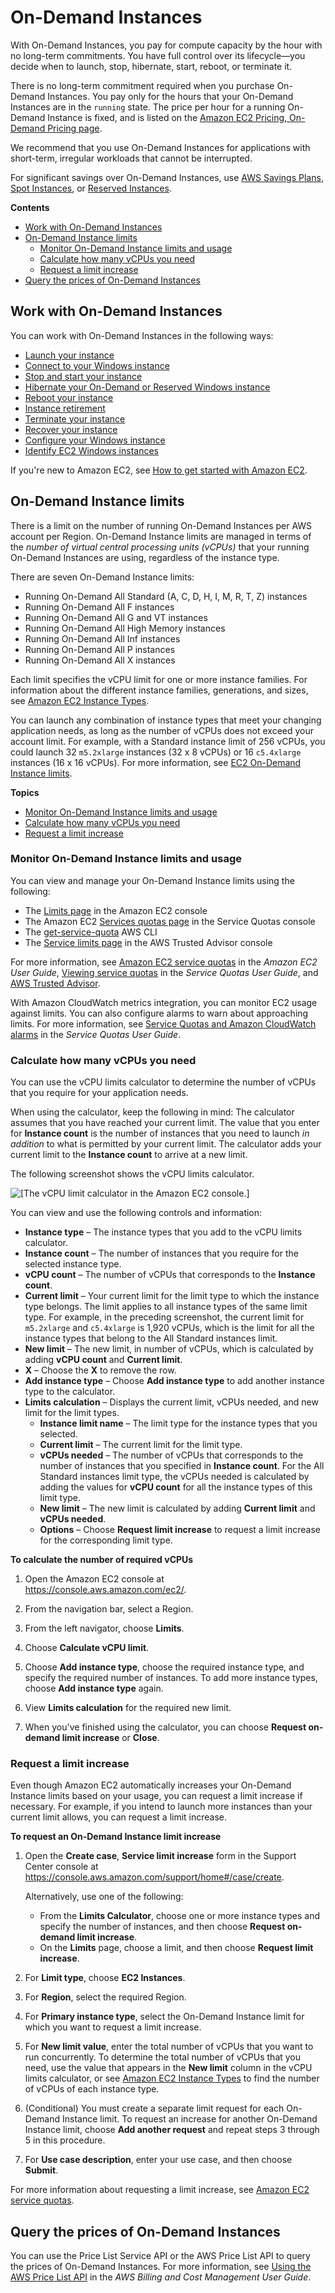 # On\-Demand Instances<a name="ec2-on-demand-instances"></a>

With On\-Demand Instances, you pay for compute capacity by the hour with no long\-term commitments\. You have full control over its lifecycle—you decide when to launch, stop, hibernate, start, reboot, or terminate it\.

There is no long\-term commitment required when you purchase On\-Demand Instances\. You pay only for the hours that your On\-Demand Instances are in the `running` state\. The price per hour for a running On\-Demand Instance is fixed, and is listed on the [Amazon EC2 Pricing, On\-Demand Pricing page](http://aws.amazon.com/ec2/pricing/on-demand/)\.

We recommend that you use On\-Demand Instances for applications with short\-term, irregular workloads that cannot be interrupted\.

For significant savings over On\-Demand Instances, use [AWS Savings Plans](http://aws.amazon.com/savingsplans/), [Spot Instances](using-spot-instances.md), or [Reserved Instances](ec2-reserved-instances.md)\.

**Contents**
+ [Work with On\-Demand Instances](#working-with-on-demand-instances)
+ [On\-Demand Instance limits](#ec2-on-demand-instances-limits)
  + [Monitor On\-Demand Instance limits and usage](#monitoring-on-demand-limits)
  + [Calculate how many vCPUs you need](#vcpu-limits-calculator)
  + [Request a limit increase](#vcpu-limits-request-increase)
+ [Query the prices of On\-Demand Instances](#query-aws-price-list)

## Work with On\-Demand Instances<a name="working-with-on-demand-instances"></a>

You can work with On\-Demand Instances in the following ways:
+ [Launch your instance](LaunchingAndUsingInstances.md)
+ [Connect to your Windows instance](connecting_to_windows_instance.md)
+ [Stop and start your instance](Stop_Start.md)
+ [Hibernate your On\-Demand or Reserved Windows instance](Hibernate.md)
+ [Reboot your instance](ec2-instance-reboot.md)
+ [Instance retirement](instance-retirement.md)
+ [Terminate your instance](terminating-instances.md)
+ [Recover your instance](ec2-instance-recover.md)
+ [Configure your Windows instance](ec2-windows-instances.md)
+ [Identify EC2 Windows instances](identify_ec2_instances.md)

If you're new to Amazon EC2, see [How to get started with Amazon EC2](concepts.md#how-to-get-started)\.

## On\-Demand Instance limits<a name="ec2-on-demand-instances-limits"></a>

There is a limit on the number of running On\-Demand Instances per AWS account per Region\. On\-Demand Instance limits are managed in terms of the *number of virtual central processing units \(vCPUs\)* that your running On\-Demand Instances are using, regardless of the instance type\.

There are seven On\-Demand Instance limits:
+ Running On\-Demand All Standard \(A, C, D, H, I, M, R, T, Z\) instances
+ Running On\-Demand All F instances
+ Running On\-Demand All G and VT instances
+ Running On\-Demand All High Memory instances
+ Running On\-Demand All Inf instances
+ Running On\-Demand All P instances
+ Running On\-Demand All X instances

Each limit specifies the vCPU limit for one or more instance families\. For information about the different instance families, generations, and sizes, see [Amazon EC2 Instance Types](http://aws.amazon.com/ec2/instance-types/)\.

You can launch any combination of instance types that meet your changing application needs, as long as the number of vCPUs does not exceed your account limit\. For example, with a Standard instance limit of 256 vCPUs, you could launch 32 `m5.2xlarge` instances \(32 x 8 vCPUs\) or 16 `c5.4xlarge` instances \(16 x 16 vCPUs\)\. For more information, see [EC2 On\-Demand Instance limits](http://aws.amazon.com/ec2/faqs/#EC2_On-Demand_Instance_limits)\.

**Topics**
+ [Monitor On\-Demand Instance limits and usage](#monitoring-on-demand-limits)
+ [Calculate how many vCPUs you need](#vcpu-limits-calculator)
+ [Request a limit increase](#vcpu-limits-request-increase)

### Monitor On\-Demand Instance limits and usage<a name="monitoring-on-demand-limits"></a>

You can view and manage your On\-Demand Instance limits using the following:
+ The [Limits page](https://console.aws.amazon.com/ec2/#Limits) in the Amazon EC2 console
+ The Amazon EC2 [Services quotas page](https://console.aws.amazon.com/servicequotas/#!/services/ec2/quotas) in the Service Quotas console
+ The [get\-service\-quota](https://docs.aws.amazon.com/cli/latest/reference/service-quotas/get-service-quota.html) AWS CLI
+ The [Service limits page](https://console.aws.amazon.com/trustedadvisor/home?#/category/service-limits) in the AWS Trusted Advisor console

For more information, see [Amazon EC2 service quotas](ec2-resource-limits.md) in the *Amazon EC2 User Guide*, [Viewing service quotas](https://docs.aws.amazon.com/servicequotas/latest/userguide/gs-request-quota.html) in the *Service Quotas User Guide*, and [AWS Trusted Advisor](http://aws.amazon.com/premiumsupport/technology/trusted-advisor/)\.

With Amazon CloudWatch metrics integration, you can monitor EC2 usage against limits\. You can also configure alarms to warn about approaching limits\. For more information, see [Service Quotas and Amazon CloudWatch alarms](https://docs.aws.amazon.com/servicequotas/latest/userguide/configure-cloudwatch.html) in the *Service Quotas User Guide*\.

### Calculate how many vCPUs you need<a name="vcpu-limits-calculator"></a>

You can use the vCPU limits calculator to determine the number of vCPUs that you require for your application needs\.

When using the calculator, keep the following in mind: The calculator assumes that you have reached your current limit\. The value that you enter for **Instance count** is the number of instances that you need to launch *in addition* to what is permitted by your current limit\. The calculator adds your current limit to the **Instance count** to arrive at a new limit\.

The following screenshot shows the vCPU limits calculator\.

![\[The vCPU limit calculator in the Amazon EC2 console.\]](http://docs.aws.amazon.com/AWSEC2/latest/WindowsGuide/images/vCPU-limit-calculator.png)

You can view and use the following controls and information:
+ **Instance type** – The instance types that you add to the vCPU limits calculator\.
+ **Instance count** – The number of instances that you require for the selected instance type\.
+ **vCPU count** – The number of vCPUs that corresponds to the **Instance count**\.
+ **Current limit** – Your current limit for the limit type to which the instance type belongs\. The limit applies to all instance types of the same limit type\. For example, in the preceding screenshot, the current limit for `m5.2xlarge` and `c5.4xlarge` is 1,920 vCPUs, which is the limit for all the instance types that belong to the All Standard instances limit\.
+ **New limit** – The new limit, in number of vCPUs, which is calculated by adding **vCPU count** and **Current limit**\.
+ **X** – Choose the **X** to remove the row\.
+ **Add instance type** – Choose **Add instance type** to add another instance type to the calculator\.
+ **Limits calculation** – Displays the current limit, vCPUs needed, and new limit for the limit types\.
  + **Instance limit name** – The limit type for the instance types that you selected\.
  + **Current limit** – The current limit for the limit type\.
  + **vCPUs needed** – The number of vCPUs that corresponds to the number of instances that you specified in **Instance count**\. For the All Standard instances limit type, the vCPUs needed is calculated by adding the values for **vCPU count** for all the instance types of this limit type\.
  + **New limit** – The new limit is calculated by adding **Current limit** and **vCPUs needed**\.
  + **Options** – Choose **Request limit increase** to request a limit increase for the corresponding limit type\.

**To calculate the number of required vCPUs**

1. Open the Amazon EC2 console at [https://console\.aws\.amazon\.com/ec2/](https://console.aws.amazon.com/ec2/)\.

1. From the navigation bar, select a Region\.

1. From the left navigator, choose **Limits**\.

1. Choose **Calculate vCPU limit**\.

1. Choose **Add instance type**, choose the required instance type, and specify the required number of instances\. To add more instance types, choose **Add instance type** again\.

1. View **Limits calculation** for the required new limit\.

1. When you've finished using the calculator, you can choose **Request on\-demand limit increase** or **Close**\.

### Request a limit increase<a name="vcpu-limits-request-increase"></a>

Even though Amazon EC2 automatically increases your On\-Demand Instance limits based on your usage, you can request a limit increase if necessary\. For example, if you intend to launch more instances than your current limit allows, you can request a limit increase\.

**To request an On\-Demand Instance limit increase**

1. Open the **Create case**, **Service limit increase** form in the Support Center console at [https://console\.aws\.amazon\.com/support/home\#/case/create](https://console.aws.amazon.com/support/home#/case/create?issueType=service-limit-increase&limitType=service-code-ec2-spot-instances)\.

   Alternatively, use one of the following:
   + From the **Limits Calculator**, choose one or more instance types and specify the number of instances, and then choose **Request on\-demand limit increase**\.
   + On the **Limits** page, choose a limit, and then choose **Request limit increase**\.

1. For **Limit type**, choose **EC2 Instances**\.

1. For **Region**, select the required Region\.

1. For **Primary instance type**, select the On\-Demand Instance limit for which you want to request a limit increase\.

1. For **New limit value**, enter the total number of vCPUs that you want to run concurrently\. To determine the total number of vCPUs that you need, use the value that appears in the **New limit** column in the vCPU limits calculator, or see [Amazon EC2 Instance Types](http://aws.amazon.com/ec2/instance-types/) to find the number of vCPUs of each instance type\.

1. \(Conditional\) You must create a separate limit request for each On\-Demand Instance limit\. To request an increase for another On\-Demand Instance limit, choose **Add another request** and repeat steps 3 through 5 in this procedure\.

1. For **Use case description**, enter your use case, and then choose **Submit**\.

For more information about requesting a limit increase, see [Amazon EC2 service quotas](ec2-resource-limits.md)\.

## Query the prices of On\-Demand Instances<a name="query-aws-price-list"></a>

You can use the Price List Service API or the AWS Price List API to query the prices of On\-Demand Instances\. For more information, see [Using the AWS Price List API](https://docs.aws.amazon.com/awsaccountbilling/latest/aboutv2/price-changes.html) in the *AWS Billing and Cost Management User Guide*\.